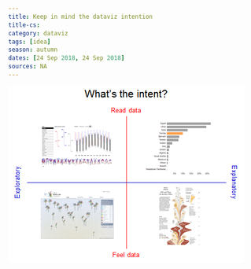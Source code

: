 ```yaml
---
title: Keep in mind the dataviz intention
title-cs: 
category: dataviz
tags: [idea]
season: autumn
dates: [24 Sep 2018, 24 Sep 2018]
sources: NA
---
```


![](/assets/src/Data-Viz-Intention.png)